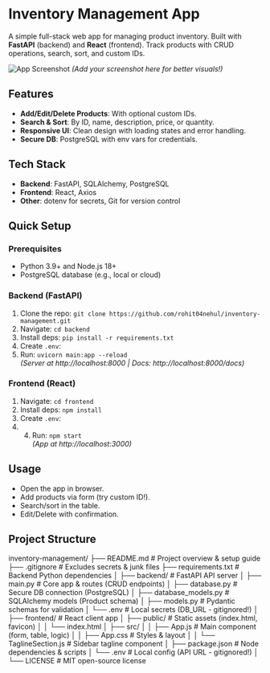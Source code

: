 # Inventory Management App

A simple full-stack web app for managing product inventory. Built with **FastAPI** (backend) and **React** (frontend). Track products with CRUD operations, search, sort, and custom IDs.

![App Screenshot](https://via.placeholder.com/800x400?text=App+Preview) *(Add your screenshot here for better visuals!)*

## Features
- **Add/Edit/Delete Products**: With optional custom IDs.
- **Search & Sort**: By ID, name, description, price, or quantity.
- **Responsive UI**: Clean design with loading states and error handling.
- **Secure DB**: PostgreSQL with env vars for credentials.

## Tech Stack
- **Backend**: FastAPI, SQLAlchemy, PostgreSQL
- **Frontend**: React, Axios
- **Other**: dotenv for secrets, Git for version control

## Quick Setup

### Prerequisites
- Python 3.9+ and Node.js 18+
- PostgreSQL database (e.g., local or cloud)

### Backend (FastAPI)
1. Clone the repo: `git clone https://github.com/rohit04nehul/inventory-management.git`
2. Navigate: `cd backend`
3. Install deps: `pip install -r requirements.txt`
4. Create `.env`:
5. Run: `uvicorn main:app --reload`  
*(Server at http://localhost:8000 | Docs: http://localhost:8000/docs)*

### Frontend (React)
1. Navigate: `cd frontend`
2. Install deps: `npm install`
3. Create `.env`:
4. 4. Run: `npm start`  
*(App at http://localhost:3000)*

## Usage
- Open the app in browser.
- Add products via form (try custom ID!).
- Search/sort in the table.
- Edit/Delete with confirmation.

## Project Structure

inventory-management/
├── README.md                  # Project overview & setup guide
├── .gitignore                 # Excludes secrets & junk files
├── requirements.txt           # Backend Python dependencies
│
├── backend/                   # FastAPI API server
│   ├── main.py                # Core app & routes (CRUD endpoints)
│   ├── database.py            # Secure DB connection (PostgreSQL)
│   ├── database_models.py     # SQLAlchemy models (Product schema)
│   ├── models.py              # Pydantic schemas for validation
│   └── .env                   # Local secrets (DB_URL - gitignored!)
│
├── frontend/                  # React client app
│   ├── public/                # Static assets (index.html, favicon)
│   │   └── index.html
│   ├── src/
│   │   ├── App.js             # Main component (form, table, logic)
│   │   ├── App.css            # Styles & layout
│   │   └── TaglineSection.js  # Sidebar tagline component
│   ├── package.json           # Node dependencies & scripts
│   └── .env                   # Local config (API URL - gitignored!)
│
└── LICENSE                    # MIT open-source license
